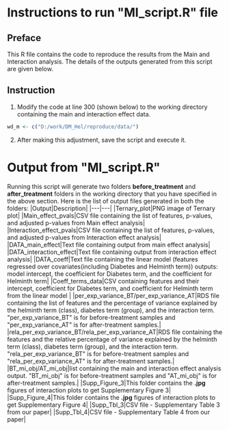 # Instructions to run "MI_script.R" file
## Preface
This R file contains the code to reproduce the results from the Main and Interaction analysis.
The details of the outputs generated from this script are given below.

## Instruction
1. Modify the code at line 300 (shown below) to the working directory containing the main and interaction effect data.
```R
wd_m <- c("D:/work/DM_Hel/reproduce/data/")
```
2. After making this adjustment, save the script and execute it.

# Output from "MI_script.R"
Running this script will generate two folders **before_treatment** and **after_treatment** folders in the working directory that you have specified in the above section.
Here is the list of output files generated in both the folders:
|Output|Description|
|---|---|
|Ternary_plot|PNG image of Ternary plot|
|Main_effect_pvals|CSV file containing the list of features, p-values, and adjusted p-values from Main effect analysis|
|Interaction_effect_pvals|CSV file containing the list of features, p-values, and adjusted p-values from Interaction effect analysis|
|DATA_main_effect|Text file containing output from main effect analysis|
|DATA_interaction_effect|Text file containing output from interaction effect analysis|
|DATA_coeff|Text file containing the linear model (features regressed over covariates(including Diabetes and Helminth term)) outputs: model intercept, the coefficient for Diabetes term, and the coefficient for Helminth term|
|Coeff_terms_data|CSV containing features and their intercept, coefficient for Diabetes term, and coefficient for Helminth term from the linear model |
|per_exp_variance_BT/per_exp_variance_AT|RDS file containing the list of features and the percentage of variance explained by the helminth term (class), diabetes term (group), and the interaction term. "per_exp_variance_BT" is for before-treatment samples and "per_exp_variance_AT" is for after-treatment samples.|
|rela_per_exp_variance_BT/rela_per_exp_variance_AT|RDS file containing the features and the relative percentage of variance explained by the helminth term (class), diabetes term (group), and the interaction term. "rela_per_exp_variance_BT" is for before-treatment samples and "rela_per_exp_variance_AT" is for after-treatment samples.|
|BT_mi_obj/AT_mi_obj|list containing the main and interaction effect analysis output. "BT_mi_obj" is for before-treatment samples and "AT_mi_obj" is for after-treatment samples.|
|Supp_Figure_3|This folder contains the **.jpg** figures of interaction plots to get Supplementary Figure 3|
|Supp_Figure_4|This folder contains the **.jpg** figures of interaction plots to get Supplementary Figure 4|
|Supp_Tbl_3|CSV file - Supplementary Table 3 from our paper|
|Supp_Tbl_4|CSV file - Supplementary Table 4 from our paper|


